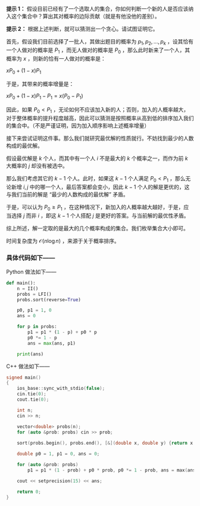 **提示 1：** 假设目前已经有了一个选取人的集合，你如何判断一个新的人是否应该纳入这个集合中？算出其对概率的边际贡献（就是有他没他的差别）。

**提示 2：** 根据上述判断，就可以猜测出一个贪心。请试图证明它。

首先，假设我们目前选择了一批人，其做出题目的概率为 $p_1, p_2, \dots, p_k$ ，设其恰有一个人做对的概率是 $P_1$ ，而无人做对的概率是 $P_0$ ，那么此时新来了一个人，其概率为 $x$ ，则新的恰有一人做对的概率是：

$xP_0+(1-x)P_1$ 

于是，其带来的概率增量是：

$xP_0+(1-x)P_1-P_1=x(P_0-P_1)$ 

因此，如果 $P_0\lt P_1$ ，无论如何不应该加入新的人；否则，加入的人概率越大，对于整体概率的提升程度越高，因此可以猜测是按照概率从高到低的排序加入我们的集合中。（不是严谨证明，因为加入顺序影响上述概率增量）

接下来尝试证明这件事。那么我们就研究最优解的性质就行。不妨找到最少的人数构成的最优解。

假设最优解是 $k$ 个人，而其中有一个人 $i$ 不是最大的 $k$ 个概率之一，而作为前 $k$ 大概率的 $j$ 却没有被选中。

那么我们考虑其它的 $k-1$ 个人。此时，如果这 $k-1$ 个人满足 $P_0\lt P_1$ ，那么无论新增 $i,j$ 中的哪一个人，最后答案都会变小，因此 $k-1$ 个人的解是更优的，这与我们当前的解是 “最少的人数构成的最优解” 矛盾。

于是，可以认为 $P_0\geq P_1$ ，在这种情况下，新加入的人概率越大越好，于是，应当选择 $j$ 而非 $i$ ，即这 $k-1$ 个人搭配 $j$ 是更好的答案。与当前解的最优性矛盾。

综上所述，解一定取的是最大的几个概率构成的集合。我们枚举集合大小即可。

时间复杂度为 $\mathcal{O}(n\log n)$ ，来源于关于概率排序。

### 具体代码如下——

Python 做法如下——

```Python []
def main():
    n = II()
    probs = LFI()
    probs.sort(reverse=True)

    p0, p1 = 1, 0
    ans = 0

    for p in probs:
        p1 = p1 * (1 - p) + p0 * p
        p0 *= 1 - p
        ans = max(ans, p1)

    print(ans)
```

C++ 做法如下——

```cpp []
signed main()
{
    ios_base::sync_with_stdio(false);
    cin.tie(0);
    cout.tie(0);

    int n;
    cin >> n;

    vector<double> probs(n);
    for (auto &prob: probs) cin >> prob;
    
    sort(probs.begin(), probs.end(), [&](double x, double y) {return x > y;});

    double p0 = 1, p1 = 0, ans = 0;

    for (auto &prob: probs)
        p1 = p1 * (1 - prob) + p0 * prob, p0 *= 1 - prob, ans = max(ans, p1);

    cout << setprecision(15) << ans;

    return 0;
}
```
